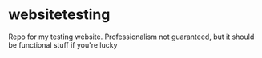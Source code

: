 # websitetesting

Repo for my testing website. Professionalism not guaranteed, but it should be functional stuff if you're lucky
